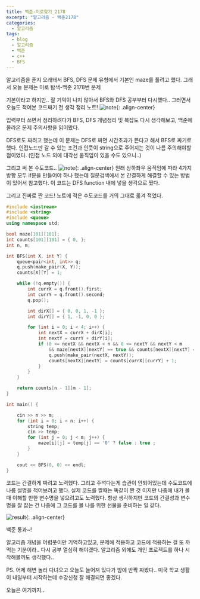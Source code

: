 ```yaml
---
title: 백준-미로찾기_2178
excerpt: "알고리즘 - 백준2178"
categories:
  - 알고리즘
tags: 
  - blog 
  - 알고리즘 
  - 백준
  - c++
  - BFS
---
```


알고리즘을 푼지 오래돼서 BFS, DFS 문제 유형에서 기본인 maze를 풀려고 했다.
그래서 오늘 문제는 미로 탐색-백준 2178번 문제

기본이라고 하지만.. 잘 기억이 나지 않아서 BFS와 DFS 공부부터 다시했다..
그러면서 오늘도 적어본 코드짜기 전 생각 정리 노트!
![note](https://noonnoo.github.io/assets/images/algorithm/2020_01/2178_note1.PNG "변수와 함수를 어떻게 짤지와 이렇게 짜면 시간, 공간 복잡도가 어떻게 나올지를 적어봤다."){: .align-center}

입력부터 쓰면서 정리하려다가 BFS, DFS 개념정리 및 복잡도 다시 생각해보고, 백준에 올라온 문제 주의사항을 읽어봤다.

DFS로도 짜려고 했는데 이 문제는 DFS로 짜면 시간초과가 뜬다고 해서 BFS로 짜기로 했다.
인접노드만 갈 수 있는 조건과 인풋이 string으로 주어지는 것이 나름 주의해야할 점이었다. (인접 노드 외에 대각선 움직임이 있을 수도 있으니..)

그리고 써 본 수도코드.. 
![note](https://noonnoo.github.io/assets/images/algorithm/2020_01/2178_note2.PNG "이전에 짰던 BFS 코드를 참고해서 수도 코드를 적었다"){: .align-center}
원래 상하좌우 움직임에 따라 4가지 방향 모두 if문을 만들어야 하나 했는데 질문검색에서 본 간결하게 해결할 수 있는 방법이 있어서 참고했다.
 이 코드는 DFS function 내에 넣을 생각으로 짰다.

그리고 진짜로 짠 코드! 노트에 적은 수도코드를 거의 그대로 옮겨 적었다.

```cpp
#include <iostream>
#include <string>
#include <queue>
using namespace std;

bool maze[101][101];
int counts[101][101] = { 0, };
int n, m;

int BFS(int X, int Y) {
	queue<pair<int, int>> q;
	q.push(make_pair(X, Y));
	counts[X][Y] = 1;

	while (!q.empty()) {
		int currX = q.front().first;
		int currY = q.front().second;
		q.pop();

		int dirX[] = { 0, 0, 1, -1 };
		int dirY[] = { 1, -1, 0, 0 };

		for (int i = 0; i < 4; i++) {
			int nextX = currX + dirX[i];
			int nextY = currY + dirY[i];
			if (0 <= nextX && nextX < n && 0 <= nextY && nextY < m
				&& maze[nextX][nextY] == true && counts[nextX][nextY] == 0) {
				q.push(make_pair(nextX, nextY));
				counts[nextX][nextY] = counts[currX][currY] + 1;
			}
		}
	}

	return counts[n - 1][m - 1];
}

int main() {

	cin >> n >> m;
	for (int i = 0; i < n; i++) {
		string temp;
		cin >> temp;
		for (int j = 0; j < m; j++) {
			maze[i][j] = temp[j] == '0' ? false : true ;
		}
	}

	cout << BFS(0, 0) << endl;
}
```

코드는 간결하게 짜려고 노력했다. 그리고 주석다는게 습관이 안되어있는데 수도코드에 나름 설명을 적어보려고 했다.
실제 코드를 짤때는 똑같이 짠 것 이지만 나중에 내가 볼 때 이해할 만한 변수명을 넣으려고도 노력했다.
항상 생각하지만 코드의 간결성과 변수명을 잘 잡는 건 나중에 그 코드를 볼 나를 위한 선물을 준비하는 일 같다.

![result](https://noonnoo.github.io/assets/images/algorithm/2020_01/2178_result.PNG "백준 결과! 한번에 통과! 근데 "){: .align-center}

백준 통과~!

알고리즘 개념을 어렴풋이만 기억하고있고, 문제에 적용하고 코드에 적용하는 걸 또 까먹는 기분이라.. 다시 공부 열심히 해야겠다.
알고리즘 외에도 개인 프로젝트를 하나 시작해볼까도 생각했다..


PS.
어제 해변 놀러 다녀오고 오늘도 늘어져 있다가 밤에 반짝 짜봤다..
미국 학교 생활이 내일부터 시작하는데 수강신청 잘 해결되면 좋겠다.

오늘은 여기까지..
